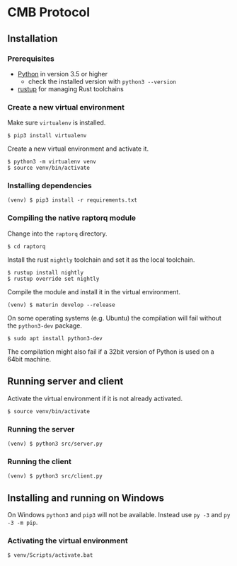# CMB Protocol
## Installation
### Prerequisites
- [Python](https://www.python.org/downloads/) in version 3.5 or higher
  - check the installed version with `python3 --version`
- [rustup](https://rustup.rs/) for managing Rust toolchains

### Create a new virtual environment
Make sure `virtualenv` is installed.
```
$ pip3 install virtualenv
```

Create a new virtual environment and activate it.
```
$ python3 -m virtualenv venv
$ source venv/bin/activate
```

### Installing dependencies
```
(venv) $ pip3 install -r requirements.txt
```

### Compiling the native raptorq module
Change into the `raptorq` directory.
```
$ cd raptorq
```

Install the rust `nightly` toolchain and set it as the local toolchain.
```
$ rustup install nightly
$ rustup override set nightly
```

Compile the module and install it in the virtual environment.
```
(venv) $ maturin develop --release
```

On some operating systems (e.g. Ubuntu) the compilation will fail without the `python3-dev` package.
```
$ sudo apt install python3-dev
```

The compilation might also fail if a 32bit version of Python is used on a 64bit machine.

## Running server and client
Activate the virtual environment if it is not already activated.
```
$ source venv/bin/activate
```

### Running the server
```
(venv) $ python3 src/server.py
```

### Running the client
```
(venv) $ python3 src/client.py
```

## Installing and running on Windows
On Windows `python3` and `pip3` will not be available.
Instead use `py -3` and `py -3 -m pip`.

### Activating the virtual environment
```
$ venv/Scripts/activate.bat
```
 